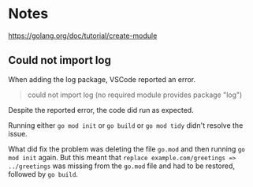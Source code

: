 # Notes

https://golang.org/doc/tutorial/create-module

## Could not import log

When adding the log package, VSCode reported an error.

> could not import log (no required module provides package "log")

Despite the reported error, the code did run as expected.

Running either `go mod init` or `go build` or `go mod tidy` didn't resolve the issue.

What did fix the problem was deleting the file `go.mod` and then running `go mod init` again. But this meant that `replace example.com/greetings => ../greetings` was missing from the `go.mod` file and had to be restored, followed by `go build`.
